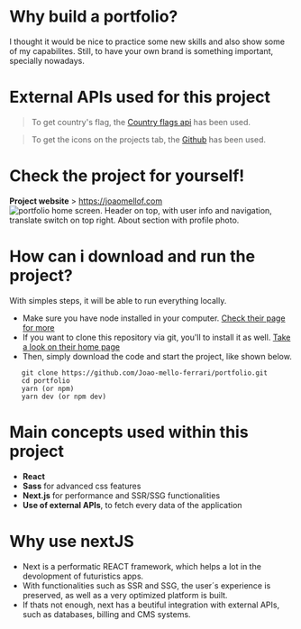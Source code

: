 # Why build a portfolio?
I thought it would be nice to practice some new skills and also show some of my capabilites. Still, to have your own brand is something important, specially nowadays.

# External APIs used for this project
> To get country's flag, the [Country flags api](https://www.countryflagsapi.com/) has been used.

> To get the icons on the projects tab, the [Github](raw.githubusercontent.com) has been used.

# Check the project for yourself!
**Project website** > https://joaomellof.com
![portfolio home screen. Header on top, with user info and navigation, translate switch on top right. About section with profile photo.](https://user-images.githubusercontent.com/67838782/167499983-6167417e-a28f-49ea-950d-877cd65c1e4e.png "portfolio preview") 
# How can i download and run the project?
With simples steps, it will be able to run everything locally.
<ul>
  <li>
    Make sure you have node installed in your computer. <a href="https://nodejs.org/en/">Check their page for more</a>
  </li>
  <li>
    If you want to clone this repository via git, you'll to install it as well. <a href="https://git-scm.com/">Take a look on their home page</a>
  </li>
  <li>
    Then, simply download the code and start the project, like shown below.
  </li>
</ul>


```git
   git clone https://github.com/Joao-mello-ferrari/portfolio.git
   cd portfolio
   yarn (or npm)
   yarn dev (or npm dev)
```

   # Main concepts used within this project
   * **React**
   * **Sass** for advanced css features
   * **Next.js** for performance and SSR/SSG functionalities
   * **Use of external APIs**, to fetch every data of the application 
   
   # Why use nextJS
<ul>
  <li>
    Next is a performatic REACT framework, which helps a lot in the devolopment of futuristics apps.
  </li>
  <li>
    With functionalities such as SSR and SSG, the user´s experience is preserved, as well as a very optimized platform is built.
  </li>
  <li>
    If thats not enough, next has a beutiful integration with external APIs, such as databases, billing and CMS systems.
  </li>
</ul>
